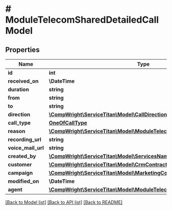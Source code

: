 # # ModuleTelecomSharedDetailedCallModel

## Properties

Name | Type | Description | Notes
------------ | ------------- | ------------- | -------------
**id** | **int** |  |
**received_on** | **\DateTime** |  |
**duration** | **string** |  |
**from** | **string** |  |
**to** | **string** |  |
**direction** | [**\CompWright\ServiceTitan\Model\CallDirection**](CallDirection.md) |  |
**call_type** | [**OneOfCallType**](OneOfCallType.md) |  | [optional]
**reason** | [**\CompWright\ServiceTitan\Model\ModuleTelecomSharedCallReasonModel**](ModuleTelecomSharedCallReasonModel.md) |  |
**recording_url** | **string** |  |
**voice_mail_url** | **string** |  |
**created_by** | [**\CompWright\ServiceTitan\Model\ServicesNamedModel**](ServicesNamedModel.md) |  |
**customer** | [**\CompWright\ServiceTitan\Model\CrmContractsCustomersCustomerModel**](CrmContractsCustomersCustomerModel.md) |  |
**campaign** | [**\CompWright\ServiceTitan\Model\MarketingCoreCampaignModel**](MarketingCoreCampaignModel.md) |  |
**modified_on** | **\DateTime** |  |
**agent** | [**\CompWright\ServiceTitan\Model\ModuleTelecomSharedCallAgentModel**](ModuleTelecomSharedCallAgentModel.md) |  |

[[Back to Model list]](../../README.md#models) [[Back to API list]](../../README.md#endpoints) [[Back to README]](../../README.md)
